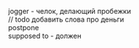 jogger - челок, делающий пробежки  
// todo добавить слова про деньги  
postpone  
supposed to - должен
